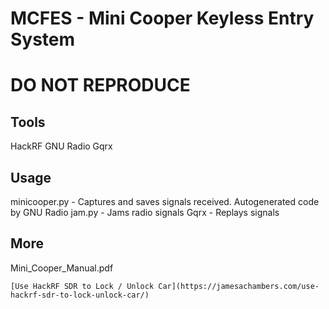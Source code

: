 # MCFES - Mini Cooper Keyless Entry System

# DO NOT REPRODUCE

## Tools
HackRF
GNU Radio
Gqrx

## Usage

minicooper.py - Captures and saves signals received. Autogenerated code by GNU Radio
jam.py - Jams radio signals
Gqrx - Replays signals

## More 
Mini_Cooper_Manual.pdf

`[Use HackRF SDR to Lock / Unlock Car](https://jamesachambers.com/use-hackrf-sdr-to-lock-unlock-car/)`


